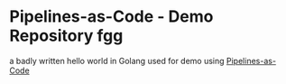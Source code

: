 # Pipelines-as-Code - Demo Repository fgg

a badly written hello world in Golang used for demo using [Pipelines-as-Code](https://pipelinesascode.com)
